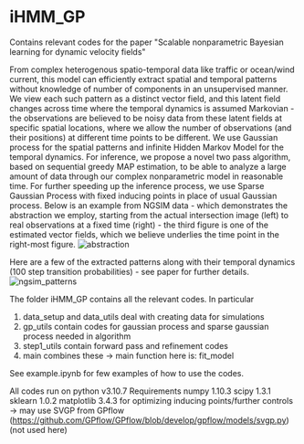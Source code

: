 # iHMM_GP
Contains relevant codes for the paper "Scalable nonparametric Bayesian learning for dynamic velocity fields"

From complex heterogenous spatio-temporal data like traffic or ocean/wind current, this model can efficiently extract spatial and temporal patterns without knowledge of number of components in an unsupervised manner. We view each such pattern as a distinct vector field, and this latent field changes across time where the temporal dynamics is assumed Markovian - the observations are believed to be noisy data from these latent fields at specific spatial locations, where we allow the number of observations (and their positions) at different time points to be different. We use Gaussian process for the spatial patterns and infinite Hidden Markov Model for the temporal dynamics. For inference, we propose a novel two pass algorithm, based on sequential greedy MAP estimation, to be able to analyze a large amount of data through our complex nonparametric model in reasonable time. For further speeding up the inference process, we use Sparse Gaussian Process with fixed inducing points in place of usual Gaussian process. Below is an example from NGSIM data - which demonstrates the abstraction we employ, starting from the actual intersection image (left) to real observations at a fixed time (right) - the third figure is one of the estimated vector fields, which we believe underlies the time point in the right-most figure.
![abstraction](https://github.com/sunritc/iHMM_GP_project/assets/62302566/c11e1abb-8804-4062-b65b-8e66e17c2d99)

Here are a few of the extracted patterns along with their temporal dynamics (100 step transition probabilities) - see paper for further details.
![ngsim_patterns](https://github.com/sunritc/iHMM_GP_project/assets/62302566/87a94b6d-00f4-47d2-b13e-e50c9c20c2da)


The folder iHMM_GP contains all the relevant codes. In particular
1. data_setup and data_utils deal with creating data for simulations
2. gp_utils contain codes for gaussian process and sparse gaussian process needed in algorithm
3. step1_utils contain forward pass and refinement codes
4. main combines these -> main function here is: fit_model

See example.ipynb for few examples of how to use the codes. 

All codes run on python v3.10.7
Requirements
numpy 1.10.3
scipy 1.3.1
sklearn 1.0.2
matplotlib 3.4.3
for optimizing inducing points/further controls -> may use SVGP from GPflow (https://github.com/GPflow/GPflow/blob/develop/gpflow/models/svgp.py) (not used here)
